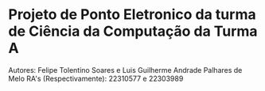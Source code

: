 # Projeto de Ponto Eletronico da turma de Ciência da Computação da Turma A
Autores: Felipe Tolentino Soares e Luis Guilherme Andrade Palhares de Melo
RA's (Respectivamente): 22310577 e 22303989
